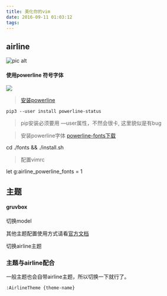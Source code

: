 ```yaml
---
title: 美化你的vim
date: 2016-09-11 01:03:12
tags:
---
```



## airline

![pic alt](https://github.com/vim-airline/vim-airline/wiki/screenshots/dark.png)



#### 使用powerline 符号字体

![](http://o99eh3ii0.bkt.clouddn.com//16-9-11/63571441.jpg)

> [安装powerline](https://powerline.readthedocs.io/en/latest/installation.html#pip-installation)

```
pip3 --user install powerline-status
```

> pip安装必须要用 —user属性，不然会很卡, 这里貌似是有bug

> 安装powerline字体
 [powerline-fonts下载](https://github.com/powerline/fonts)

cd ./fonts && ./install.sh

> 配置vimrc

let g:airline_powerline_fonts = 1

## 主题

#### gruvbox
切换model

其他主题配置使用方式请看[官方文档](https://github.com/morhetz/gruvbox/wiki/Usage)

切换airline主题


### 主题与airline配合
一般主题也会自带airline主题，所以切换一下就行了。

```
:AirlineTheme {theme-name}
```
